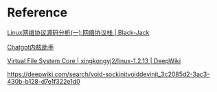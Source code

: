 # Reference
[Linux网络协议源码分析(一):网络协议栈 | Black-Jack](https://pzh2386034.github.io/Black-Jack/linux-net/2019/12/17/Linux%E7%BD%91%E7%BB%9C%E5%8D%8F%E8%AE%AE%E6%BA%90%E7%A0%81%E5%88%86%E6%9E%90\(%E4%B8%80\)-%E7%BD%91%E7%BB%9C%E5%8D%8F%E8%AE%AE%E6%A0%88%E5%88%9D%E5%A7%8B%E5%8C%96%E5%8F%8Aarp/)

[Chatgpt内核助手](https://chatgpt.com/c/686d0f66-8fb0-8012-ae68-728f388b8d69)

[Virtual File System Core | xingkongyj2/linux-1.2.13 | DeepWiki](https://deepwiki.com/xingkongyj2/linux-1.2.13/5.1-virtual-file-system-core)

https://deepwiki.com/search/void-sockinitvoiddevinit_3c2085d2-3ac3-430b-b128-d7e1f322e1d0